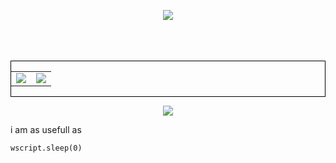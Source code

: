<p align="center">
    <img src="https://discord.c99.nl/widget/theme-3/454806607830974488.png">
</p><br/><br/><br/>
<div style="border: 1px solid black" align="center">
    <table border="0">
        <tr>
            <td><img src="https://github-readme-stats.vercel.app/api/top-langs/?username=TaxMachine&theme=onedark&custom_title=Stupids%20Languages%20i%20use&title_color=00C800&text_color=00C800&border_color=9600AC&bg_color=DEG,4D0094,7C0094,9F00C7"></td>        
            <td><img src="https://github-readme-stats.vercel.app/api?username=TaxMachine&show_icons=true&title_color=00C800&text_color=00C800&border_color=9600AC&bg_color=DEG,4D0094,7C0094,9F00C7"></td>
        </tr>
    </table>
</div>
<p align="center">
    <img src="https://github-readme-stats.vercel.app/api/pin/?username=TaxMachine&repo=randomVBscriptfile&title_color=00C800&text_color=00C800&border_color=9600AC&bg_color=DEG,4D0094,7C0094,9F00C7">
</p>

i am as usefull as 
```vbs
wscript.sleep(0)
```
